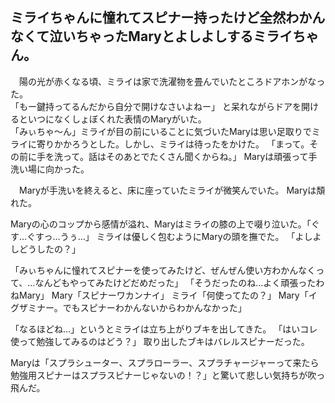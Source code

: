 ## ミライちゃんに憧れてスピナー持ったけど全然わかんなくて泣いちゃったMaryとよしよしするミライちゃん。

　陽の光が赤くなる頃、ミライは家で洗濯物を畳んでいたところドアホンがなった。  
「もー鍵持ってるんだから自分で開けなさいよねー」 
と呆れながらドアを開けるといつになくしょぼくれた表情のMaryがいた。  
「みぃちゃ〜ん」ミライが目の前にいることに気づいたMaryは思い足取りでミライに寄りかかろうとした。しかし、ミライは待ったをかけた。
「まって。その前に手を洗って。話はそのあとでたくさん聞くからね。」
Maryは頑張って手洗い場に向かった。

　Maryが手洗いを終えると、床に座っていたミライが微笑んでいた。
Maryは頽れた。

Maryの心のコップから感情が溢れ、Maryはミライの膝の上で啜り泣いた。「ぐす…ぐすっ…うぅ…」
ミライは優しく包むようにMaryの頭を撫でた。
「よしよしどうしたの？」

「みぃちゃんに憧れてスピナーを使ってみたけど、ぜんぜん使い方わかんなくって、…なんどもやってみたけどだめだった」
「そうだったのね…よく頑張ったわねMary」
Mary「スピナーワカンナイ」
ミライ「何使ってたの？」
Mary「イグザミナー。でもスピナーわかんないからわかんなかった」


「なるほどね…」というとミライは立ち上がりブキを出してきた。
「はいコレ使って勉強してみるのはどう？」 
取り出したブキはバレルスピナーだった。


Maryは「スプラシューター、スプラローラー、スプラチャージャーって来たら勉強用スピナーはスプラスピナーじゃないの！？」と驚いて悲しい気持ちが吹っ飛んだ。